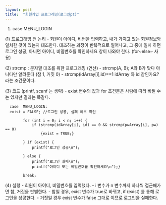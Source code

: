 ```yaml
---
layout: post
title:  "회원가입 프로그래밍(로그인pt)"
---
```


1. case MENU_LOGIN

  (1) 프로그래밍 전 논리
      - 회원이 아이디, 비번을 입력하고, 내가 가지고 있는 회원정보와 일치한 것이 있는지 대조한다.
        대조하는 과정이 반복적으로 일어나고, 그 중에 일치 하면 로그인 성공, 아니면 아이디, 비밀번호를 
        확인하세요 창이 나와야 한다. (for~else~ 사용)
      
  (2) strcmp : 문자열 대조를 위한 프로그래밍 (연산)
      - strcmp(A, B);  A와 B가 맞다 아니다만 알려준다 (참 1, 거짓 0)
			- strcmp(idArray[i],id)==1  idArray 와 id 참인가요? 라는 조건문이다.
      
  (3) 코드 (printf, scanf 는 생략)
      - exist 변수의 값과 for 조건문은 사람에 따라 바뀔 수는 있지만 결과는 똑같다.
      
      case  MENU_LOGIN:
      exist = FALSE; //로그인 성공, 실패 여부 확인
      
			for (int i = 0; i < n; i++) {
				if (strcmp(idArray[i], id) == 0 && strcmp(pwArray[i], pw) == 0) 
					{exist = TRUE;}
          
			} if (exist) {
				printf("로그인 성공\n");
        
			} else {
				printf("로그인 실패\n");
				printf("아이디 또는 비밀번호를 확인하세요\n");}

			break;
  
  (4) 실행
      - 회원이 아이디, 비밀번호를 입력했다.
      - i 변수가 n 변수까지 하나씩 접근해가면 참, 거짓을 판별한다. 
      - 참일 경우, exist 변수가 true로 바뀌고, if (exist) 를 통해 로그인을 성공한다.
      - 거짓일 경우 exist 변수가 false 그대로 이므로 로그인을 실패한다.
      
      
      
